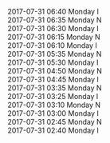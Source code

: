 2017-07-31 06:40 Monday  I  
2017-07-31 06:35 Monday  N  
2017-07-31 06:30 Monday  I  
2017-07-31 06:15 Monday  N  
2017-07-31 06:10 Monday  I  
2017-07-31 05:35 Monday  N  
2017-07-31 05:30 Monday  I  
2017-07-31 04:50 Monday  N  
2017-07-31 04:45 Monday  I  
2017-07-31 03:35 Monday  N  
2017-07-31 03:25 Monday  I  
2017-07-31 03:10 Monday  N  
2017-07-31 03:00 Monday  I  
2017-07-31 02:45 Monday  N  
2017-07-31 02:40 Monday  I  
